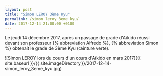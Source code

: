 ```yaml
---
layout: post
title: "Simon LEROY 3ème Kyu"
permalink: /simon_leroy_3eme_kyu/
date: 2017-12-14 21:00:00 +0100
---
```

Le jeudi 14 décembre 2017, après un passage de grade d'Aïkido réussi devant son professeur {% abbreviation Alfredo %}, {% abbreviation Simon %} obtenait le grade de 3ème Kyu (ceinture verte).

![Simon LEROY lors du cours d'un cours d'Aïkido en mars 2017]({{ site.baseurl }}/{{ site.imageDirectory }}/2017-12-14-simon_leroy_3eme_kyu.jpg)
